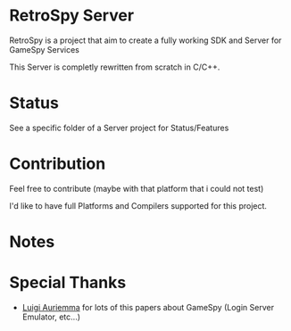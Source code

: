 # RetroSpy Server
RetroSpy is a project that aim to create a fully working SDK and Server for GameSpy Services

This Server is completly rewritten from scratch in C/C++.

Status
===

See a specific folder of a Server project for Status/Features

Contribution
===

Feel free to contribute (maybe with that platform that i could not test)

I'd like to have full Platforms and Compilers supported for this project.

Notes
===

Special Thanks
===

- [Luigi Auriemma](http://aluigi.altervista.org/papers.htm) for lots of this papers about GameSpy (Login Server Emulator, etc...)
